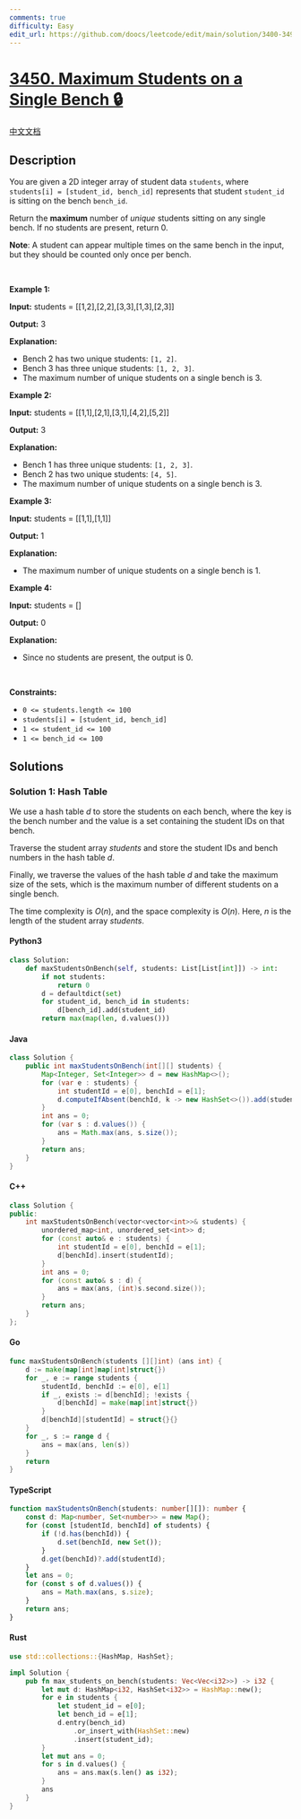 ```yaml
---
comments: true
difficulty: Easy
edit_url: https://github.com/doocs/leetcode/edit/main/solution/3400-3499/3450.Maximum%20Students%20on%20a%20Single%20Bench/README_EN.md
---
```


<!-- problem:start -->

# [3450. Maximum Students on a Single Bench 🔒](https://leetcode.com/problems/maximum-students-on-a-single-bench)

[中文文档](/solution/3400-3499/3450.Maximum%20Students%20on%20a%20Single%20Bench/README.md)

## Description

<!-- description:start -->

<p data-pm-slice="1 1 []">You are given a 2D integer array of student data <code>students</code>, where <code>students[i] = [student_id, bench_id]</code> represents that student <code>student_id</code> is sitting on the bench <code>bench_id</code>.</p>

<p>Return the <strong>maximum</strong> number of <em>unique</em> students sitting on any single bench. If no students are present, return 0.</p>

<p><strong>Note</strong>: A student can appear multiple times on the same bench in the input, but they should be counted only once per bench.</p>

<p>&nbsp;</p>
<p><strong class="example">Example 1:</strong></p>

<div class="example-block">
<p><strong>Input:</strong> <span class="example-io">students = [[1,2],[2,2],[3,3],[1,3],[2,3]]</span></p>

<p><strong>Output:</strong> <span class="example-io">3</span></p>

<p><strong>Explanation:</strong></p>

<ul>
	<li>Bench 2 has two unique students: <code>[1, 2]</code>.</li>
	<li>Bench 3 has three unique students: <code>[1, 2, 3]</code>.</li>
	<li>The maximum number of unique students on a single bench is 3.</li>
</ul>
</div>

<p><strong class="example">Example 2:</strong></p>

<div class="example-block">
<p><strong>Input:</strong> <span class="example-io">students = [[1,1],[2,1],[3,1],[4,2],[5,2]]</span></p>

<p><strong>Output:</strong> <span class="example-io">3</span></p>

<p><strong>Explanation:</strong></p>

<ul>
	<li>Bench 1 has three unique students: <code>[1, 2, 3]</code>.</li>
	<li>Bench 2 has two unique students: <code>[4, 5]</code>.</li>
	<li>The maximum number of unique students on a single bench is 3.</li>
</ul>
</div>

<p><strong class="example">Example 3:</strong></p>

<div class="example-block">
<p><strong>Input:</strong> <span class="example-io">students = [[1,1],[1,1]]</span></p>

<p><strong>Output:</strong> <span class="example-io">1</span></p>

<p><strong>Explanation:</strong></p>

<ul>
	<li>The maximum number of unique students on a single bench is 1.</li>
</ul>
</div>

<p><strong class="example">Example 4:</strong></p>

<div class="example-block">
<p><strong>Input:</strong> <span class="example-io">students = []</span></p>

<p><strong>Output:</strong> <span class="example-io">0</span></p>

<p><strong>Explanation:</strong></p>

<ul>
	<li>Since no students are present, the output is 0.</li>
</ul>
</div>

<p>&nbsp;</p>
<p><strong>Constraints:</strong></p>

<ul>
	<li><code>0 &lt;= students.length &lt;= 100</code></li>
	<li><code>students[i] = [student_id, bench_id]</code></li>
	<li><code>1 &lt;= student_id &lt;= 100</code></li>
	<li><code>1 &lt;= bench_id &lt;= 100</code></li>
</ul>

<!-- description:end -->

## Solutions

<!-- solution:start -->

### Solution 1: Hash Table

We use a hash table $d$ to store the students on each bench, where the key is the bench number and the value is a set containing the student IDs on that bench.

Traverse the student array $\textit{students}$ and store the student IDs and bench numbers in the hash table $d$.

Finally, we traverse the values of the hash table $d$ and take the maximum size of the sets, which is the maximum number of different students on a single bench.

The time complexity is $O(n)$, and the space complexity is $O(n)$. Here, $n$ is the length of the student array $\textit{students}$.

<!-- tabs:start -->

#### Python3

```python
class Solution:
    def maxStudentsOnBench(self, students: List[List[int]]) -> int:
        if not students:
            return 0
        d = defaultdict(set)
        for student_id, bench_id in students:
            d[bench_id].add(student_id)
        return max(map(len, d.values()))
```

#### Java

```java
class Solution {
    public int maxStudentsOnBench(int[][] students) {
        Map<Integer, Set<Integer>> d = new HashMap<>();
        for (var e : students) {
            int studentId = e[0], benchId = e[1];
            d.computeIfAbsent(benchId, k -> new HashSet<>()).add(studentId);
        }
        int ans = 0;
        for (var s : d.values()) {
            ans = Math.max(ans, s.size());
        }
        return ans;
    }
}
```

#### C++

```cpp
class Solution {
public:
    int maxStudentsOnBench(vector<vector<int>>& students) {
        unordered_map<int, unordered_set<int>> d;
        for (const auto& e : students) {
            int studentId = e[0], benchId = e[1];
            d[benchId].insert(studentId);
        }
        int ans = 0;
        for (const auto& s : d) {
            ans = max(ans, (int)s.second.size());
        }
        return ans;
    }
};
```

#### Go

```go
func maxStudentsOnBench(students [][]int) (ans int) {
	d := make(map[int]map[int]struct{})
	for _, e := range students {
		studentId, benchId := e[0], e[1]
		if _, exists := d[benchId]; !exists {
			d[benchId] = make(map[int]struct{})
		}
		d[benchId][studentId] = struct{}{}
	}
	for _, s := range d {
		ans = max(ans, len(s))
	}
	return
}
```

#### TypeScript

```ts
function maxStudentsOnBench(students: number[][]): number {
    const d: Map<number, Set<number>> = new Map();
    for (const [studentId, benchId] of students) {
        if (!d.has(benchId)) {
            d.set(benchId, new Set());
        }
        d.get(benchId)?.add(studentId);
    }
    let ans = 0;
    for (const s of d.values()) {
        ans = Math.max(ans, s.size);
    }
    return ans;
}
```

#### Rust

```rust
use std::collections::{HashMap, HashSet};

impl Solution {
    pub fn max_students_on_bench(students: Vec<Vec<i32>>) -> i32 {
        let mut d: HashMap<i32, HashSet<i32>> = HashMap::new();
        for e in students {
            let student_id = e[0];
            let bench_id = e[1];
            d.entry(bench_id)
                .or_insert_with(HashSet::new)
                .insert(student_id);
        }
        let mut ans = 0;
        for s in d.values() {
            ans = ans.max(s.len() as i32);
        }
        ans
    }
}
```

<!-- tabs:end -->

<!-- solution:end -->

<!-- problem:end -->
